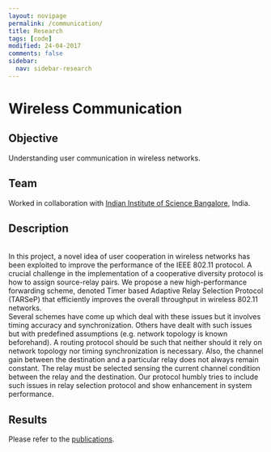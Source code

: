 ```yaml
---
layout: novipage
permalink: /communication/
title: Research
tags: [code]
modified: 24-04-2017
comments: false
sidebar:
  nav: sidebar-research
---
```


# Wireless Communication

## Objective 
Understanding user communication in wireless networks.

## Team

Worked in collaboration with [Indian Institute of Science Bangalore](http://www.ece.iisc.ernet.in/~vinod/), India. 

## Description 

<br/>
In this project, a novel idea of user cooperation in wireless networks has been exploited to improve the performance of the IEEE 802.11 protocol. A crucial challenge in the implementation of a cooperative diversity protocol is how to assign source-relay pairs. We propose a new high-performance forwarding scheme, denoted Timer based Adaptive Relay Selection Protocol (TARSeP) that efficiently improves the overall throughput in wireless 802.11 networks. 

<br/>
Several schemes have come up which deal with these issues but it involves timing accuracy and synchronization. Others have dealt with such issues but with predefined assumptions (e.g. network topology is known beforehand). A routing protocol should be such that neither should it rely on network topology nor timing synchronization is necessary. Also, the channel gain between the destination and a particular relay does not always remain constant. The relay must be selected sensing the current channel condition between the relay and the destination. Our protocol humbly tries to include such issues in relay selection protocol and show enhancement in system performance. 

## Results   

Please refer to the [publications](https://soumyabrata.github.io/publications/).  